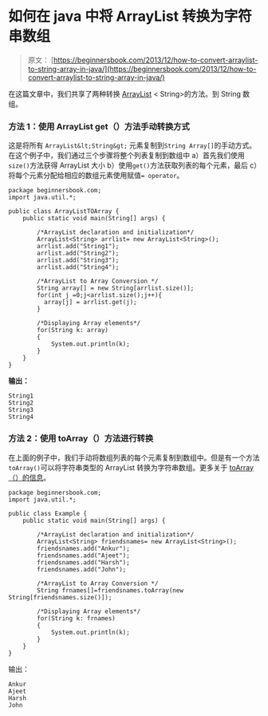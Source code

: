 # 如何在 java 中将 ArrayList 转换为字符串数组

> 原文： [https://beginnersbook.com/2013/12/how-to-convert-arraylist-to-string-array-in-java/](https://beginnersbook.com/2013/12/how-to-convert-arraylist-to-string-array-in-java/)

在这篇文章中，我们共享了两种转换 [ArrayList](https://beginnersbook.com/2013/12/java-arraylist/ "ArrayList") &lt; String&gt;的方法。到 String 数组。

### 方法 1：使用 ArrayList get（）方法手动转换方式

这是将所有 `ArrayList&lt;String&gt;` 元素复制到`String Array[]`的手动方式。在这个例子中，我们通过三个步骤将整个列表复制到数组中 a）首先我们使用`size()`方法获得 ArrayList 大小 b）使用`get()`方法获取列表的每个元素，最后 c）将每个元素分配给相应的数组元素使用赋值`= operator`。

```
package beginnersbook.com;
import java.util.*;

public class ArrayListTOArray {
	public static void main(String[] args) {

		/*ArrayList declaration and initialization*/
		ArrayList<String> arrlist= new ArrayList<String>();
		arrlist.add("String1");
		arrlist.add("String2");
		arrlist.add("String3");
		arrlist.add("String4");

		/*ArrayList to Array Conversion */
		String array[] = new String[arrlist.size()];              
		for(int j =0;j<arrlist.size();j++){
		  array[j] = arrlist.get(j);
		}

		/*Displaying Array elements*/
		for(String k: array)
		{
			System.out.println(k);
		}
	}
}
```

**输出：**

```
String1
String2
String3
String4
```

### 方法 2：使用 toArray（）方法进行转换

在上面的例子中，我们手动将数组列表的每个元素复制到数组中。但是有一个方法`toArray()`可以将字符串类型的 ArrayList 转换为字符串数组。更多关于 [toArray（）的信息](https://docs.oracle.com/javase/1.5.0/docs/api/java/util/ArrayList.html#toArray())。

```
package beginnersbook.com;
import java.util.*;

public class Example {
	public static void main(String[] args) {

		/*ArrayList declaration and initialization*/
		ArrayList<String> friendsnames= new ArrayList<String>();
		friendsnames.add("Ankur");
		friendsnames.add("Ajeet");
		friendsnames.add("Harsh");
		friendsnames.add("John");

		/*ArrayList to Array Conversion */
		String frnames[]=friendsnames.toArray(new String[friendsnames.size()]);

		/*Displaying Array elements*/
		for(String k: frnames)
		{
			System.out.println(k);
		}
	}
}
```

输出：

```
Ankur
Ajeet
Harsh
John
```